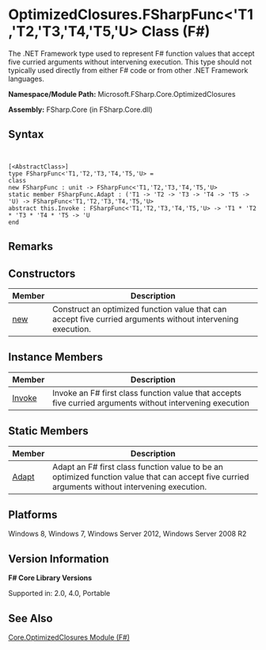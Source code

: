 # OptimizedClosures.FSharpFunc<'T1,'T2,'T3,'T4,'T5,'U> Class (F#)

The .NET Framework type used to represent F# function values that accept five curried arguments without intervening execution. This type should not typically used directly from either F# code or from other .NET Framework languages.

**Namespace/Module Path:** Microsoft.FSharp.Core.OptimizedClosures

**Assembly:** FSharp.Core (in FSharp.Core.dll)


## Syntax


```


[<AbstractClass>]
type FSharpFunc<'T1,'T2,'T3,'T4,'T5,'U> =
class
new FSharpFunc : unit -> FSharpFunc<'T1,'T2,'T3,'T4,'T5,'U>
static member FSharpFunc.Adapt : ('T1 -> 'T2 -> 'T3 -> 'T4 -> 'T5 -> 'U) -> FSharpFunc<'T1,'T2,'T3,'T4,'T5,'U>
abstract this.Invoke : FSharpFunc<'T1,'T2,'T3,'T4,'T5,'U> -> 'T1 * 'T2 * 'T3 * 'T4 * 'T5 -> 'U
end

```



## Remarks

## Constructors


|Member|Description|
|------|-----------|
|[new](http://msdn.microsoft.com/en-us/library/157c9690-3ae4-46e8-861c-ac62609a1260)|Construct an optimized function value that can accept five curried arguments without intervening execution.|

## Instance Members


|Member|Description|
|------|-----------|
|[Invoke](http://msdn.microsoft.com/en-us/library/f0e772d3-ebcc-43af-a255-acbd4b846dc8)|Invoke an F# first class function value that accepts five curried arguments without intervening execution|

## Static Members


|Member|Description|
|------|-----------|
|[Adapt](http://msdn.microsoft.com/en-us/library/0259033d-62ec-4f52-9f05-d9c30e912e7c)|Adapt an F# first class function value to be an optimized function value that can accept five curried arguments without intervening execution.|

## Platforms
Windows 8, Windows 7, Windows Server 2012, Windows Server 2008 R2


## Version Information
**F# Core Library Versions**

Supported in: 2.0, 4.0, Portable




## See Also
[Core.OptimizedClosures Module &#40;F&#35;&#41;](Core.OptimizedClosures-Module-%5BFSharp%5D.md)

